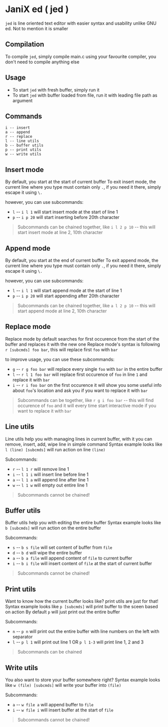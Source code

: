 # JaniX ed ( jed )
`jed` is line oriented text editor with easier syntax and usability unlike GNU ed. Not to mention it is smaller

## Compilation
To compile `jed`, simply compile main.c using your favourite compiler, you don't need to compile anything else

## Usage
* To start `jed` with fresh buffer, simply run it
* To start `jed` with buffer loaded from file, run it with leading file path as argument

## Commands
```
i -- insert
a -- append
r -- replace
l -- line utils
b -- buffer utils
p -- print utils
w -- write utils
```
## Insert mode
By default, you start at the start of current buffer
To exit insert mode, the current line where you type must contain only `.`, if you need it there, simply escape it using `\.`

however, you can use subcommands:
* `l` -- `i l 1` will start insert mode at the start of line 1
* `p` -- `i p 20` will start inserting before 20th character
> Subcommands can be chained together, like `i l 2 p 10` -- this will start insert mode at line 2, 10th character
## Append mode
By default, you start at the end of current buffer
To exit append mode, the current line where you type must contain only `.`, if you need it there, simply escape it using `\.`

however, you can use subcommands:
* `l` -- `i l 1` will start append mode at the start of line 1
* `p` -- `i p 20` will start appending after 20th character
> Subcommands can be chained together, like `a l 2 p 10` -- this will start append mode at line 2, 10th character
## Replace mode
Replace mode by default searches for first occurence from the start of the buffer and replaces it with the new one
Replace mode's syntax is following `r [subcmds] foo bar`, this will replace first `foo` with `bar`

to improve usage, you can use these subcommands:
* `g` -- `r g foo bar` will replace every single `foo` with `bar` in the entire buffer
* `l` -- `r l 1 foo bar` will replace first occurence of `foo` in line `1` and replace it with `bar`
* `i` -- `r i foo bar` on the first occurence it will show you some useful info about `foo`'s location and ask you if you want to replace it with `bar`

> Subcommands can be together, like `r g i foo bar` -- this will find occurence of `foo` and it will every time start interactive mode if you want to replace it with `bar`
## Line utils
Line utils help you with managing lines in current buffer, with it you can remove, insert, add, wipe line in simple command
Syntax example looks like `l (line) [subcmds]` will run action on line `(line)`

Subcommands:
* `r` -- `l 1 r` will remove line 1
* `i` -- `l 1 i` will insert line before line 1
* `a` -- `l 1 a` will append line after line 1
* `w` -- `l 1 w` will empty out entire line 1

> Subcommands cannot be chained!
## Buffer utils
Buffer utils help you with editing the entire buffer
Syntax example looks like `b [subcmds]` will run action on the entire buffer

Subcommands:
* `s` -- `b s file` will set content of buffer from `file`
* `d` -- `b d` will wipe the entire buffer
* `a` -- `b a file` will append content of `file` to current buffer
* `i` -- `b i file` will insert content of `file` at the start of current buffer

> Subcommands cannot be chained!
## Print utils
Want to know how the current buffer looks like? print utils are just for that!
Syntax example looks like `p [subcmds]` will print buffer to the sceen based on action
By default `p` will just print out the entire buffer

Subcommands:
* `n` -- `p n` will print out the entire buffer with line numbers on the left with separator
* `l` -- `p l 1` will print out line 1 OR `p l 1-3` will print line 1, 2 and 3

> Subcommands can be chained
## Write utils
You also want to store your buffer somewhere right?
Syntax example looks like `w (file) [subcmds]` will write your buffer into `(file)`

Subcommands:
* `a` -- `w file a` will append buffer to `file`
* `i` -- `w file i` will insert buffer at the start of `file`

> Subcommands cannot be chained!

